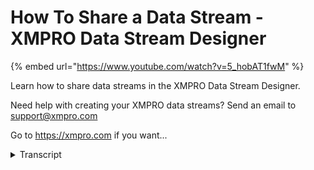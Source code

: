 # How To Share a Data Stream - XMPRO Data Stream Designer
{% embed url="https://www.youtube.com/watch?v=5_hobAT1fwM" %}



Learn how to share data streams in the XMPRO Data Stream Designer.  

Need help with creating your XMPRO data streams? Send an email to support@xmpro.com 

Go to https://xmpro.com if you want...
<details>
<summary>Transcript</summary>Learn how to share data streams in the XMPRO Data Stream Designer.  

Need help with creating your XMPRO data streams? Send an email to support@xmpro.com 

Go to https://xmpro.com if you want...
hi and welcome to another training video

from xm pro

today we will be looking at how to share

a use case

i have here a use case that i would like

to share

to do this click on the share button

and you can see that because i created

this use case i have the access granted

as

owner if you want to share this with

somebody else

press the add button then select the

user

user or users you would like to share

with

and then select the permission that you

would like to give them

so i'm just going to keep it as read for

now

and then press ok this has shared it

with these people

so i have a few use cases here that

somebody has shared with me this one i

have been shared

as a co-owner

which means that i can edit anything

i can share it with anybody else

and i can delete it

this one has been shared as write access

which means that i can edit anything

but i can't share it with anybody

and the last one i've been given right a

read access

which means that i can't edit anything

including notes

business case anything like that

if i try to type in here this is read

only

and also i can't share with anybody

to summarize what you can do with

different accesses i

i have this table

to edit or delete a use case you must

have write

owner or co-owner access to clone a use

case you can have any access

and then you will be the owner of this

newly newly cloned use case

you will also be the owner of a use case

if you add or import it

and you can only manage access if you

are an owner

or co-owner however you can always

delete your own

access this has been how to share a use

case
</details>